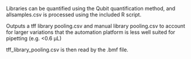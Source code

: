 Libraries can be quantified using the Qubit quantification method, and allsamples.csv is processed using the included R script. 

Outputs a tff library pooling.csv and manual library pooling.csv to account for larger variations that the automation platform is less well suited for pipetting (e.g. <0.6 µL)

tff_library_pooling.csv is then read by the .bmf file. 

